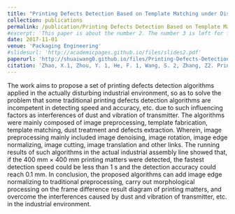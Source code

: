 ```yaml
---
title: "Printing Defects Detection Based on Template Matching under Disturbing Industrial Environment"
collection: publications
permalink: /publication/Printing Defects Detection Based on Template Matching under Disturbing Industrial Environment
#excerpt: 'This paper is about the number 2. The number 3 is left for future work.'
date: 2017-11-01
venue: 'Packaging Engineering'
#slidesurl: 'http://academicpages.github.io/files/slides2.pdf'
paperurl: 'http://shuaiwang0.github.io/files/Printing-Defects-Detection-Based-on-Template-Matching-under-Disturbing-Industrial-Environment.pdf'
citation: 'Zhao, X.1, Zhou, Y. 1, He, F. 1, Wang, S. 2, Zhang, Z2. Printing Defects Detection Based on Template Matching under Disturbing Industrial Environment. Packaging Engineering, 2017 (11).'
---
```


The work aims to propose a set of printing defects detection algorithms applied in the actually disturbing industrial environment, so as to solve the problem that some traditional printing defects detection algorithms are incompetent in detecting speed and accuracy, etc. due to such influencing factors as interferences of dust and vibration of transmitter. The algorithms were mainly composed of image preprocessing, template fabrication, template matching, dust treatment and defects extraction. Wherein, image preprocessing mainly included image denoising, image rotation, image edge normalizing, image cutting, image translation and other links. The running results of such algorithms in the actual industrial assembly line showed that, if the 400 mm × 400 mm printing matters were detected, the fastest detection speed could be less than 1 s and the detection accuracy could reach 0.1 mm. In conclusion, the proposed algorithms can add
image edge normalizing to traditional preprocessing, carry out morphological processing on the frame difference result diagram of printing matters, and overcome the interferences caused by dust and vibration of transmitter, etc. in the industrial environment.
